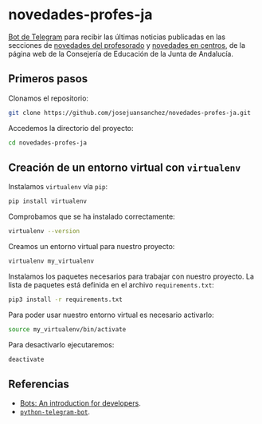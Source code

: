 # novedades-profes-ja

[Bot de Telegram][1] para recibir las últimas noticias publicadas en las secciones de [novedades del profesorado][2] y [novedades en centros][3], de la página web de la Consejería de Educación de la Junta de Andalucía.

## Primeros pasos

Clonamos el repositorio:

```bash
git clone https://github.com/josejuansanchez/novedades-profes-ja.git
```

Accedemos la directorio del proyecto:

```bash
cd novedades-profes-ja
```

## Creación de un entorno virtual con `virtualenv`

Instalamos `virtualenv` vía `pip`:

```bash
pip install virtualenv
```

Comprobamos que se ha instalado correctamente:

```bash
virtualenv --version
```

Creamos un entorno virtual para nuestro proyecto:

```bash
virtualenv my_virtualenv
```

Instalamos los paquetes necesarios para trabajar con nuestro proyecto. La lista de paquetes está definida en el archivo `requirements.txt`:

```bash
pip3 install -r requirements.txt
```

Para poder usar nuestro entorno virtual es necesario activarlo:

```bash
source my_virtualenv/bin/activate
```

Para desactivarlo ejecutaremos:

```bash
deactivate
```

## Referencias

* [Bots: An introduction for developers][1].
* [`python-telegram-bot`][4].


[1]: https://core.telegram.org/bots
[2]: http://www.juntadeandalucia.es/educacion/portals/web/ced/profesorado
[3]: http://www.juntadeandalucia.es/educacion/portals/web/ced/centros
[4]: https://github.com/python-telegram-bot/python-telegram-bot